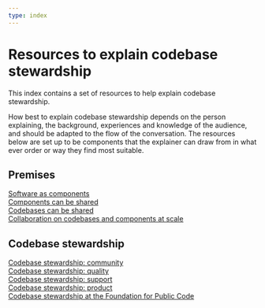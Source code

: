 ```yaml
---
type: index
---
```


# Resources to explain codebase stewardship

This index contains a set of resources to help explain codebase stewardship.

How best to explain codebase stewardship depends on the person explaining, the background, experiences and knowledge of the audience, and should be adapted to the flow of the conversation.
The resources below are set up to be components that the explainer can draw from in what ever order or way they find most suitable.

## Premises

[Software as components](components.md)  
[Components can be shared](components-shared.md)  
[Codebases can be shared](codebases-shared.md)  
[Collaboration on codebases and components at scale](codebases-scale.md)  

## Codebase stewardship

[Codebase stewardship: community](codebase-community.md)  
[Codebase stewardship: quality](codebase-quality.md)  
[Codebase stewardship: support](codebase-support.md)  
[Codebase stewardship: product](codebase-product.md)  
[Codebase stewardship at the Foundation for Public Code](codebase-stewardship.md)
